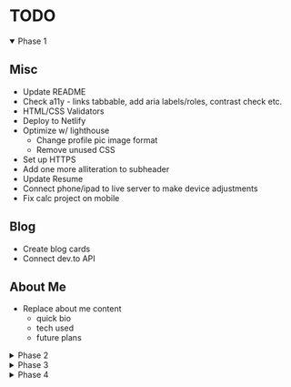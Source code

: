 # TODO

<details open>

  <summary>Phase 1</summary>

## Misc

- Update README
- Check a11y - links tabbable, add aria labels/roles, contrast check etc.
- HTML/CSS Validators
- Deploy to Netlify
- Optimize w/ lighthouse
  - Change profile pic image format
  - Remove unused CSS
- Set up HTTPS
- Add one more alliteration to subheader
- Update Resume
- Connect phone/ipad to live server to make device adjustments
- Fix calc project on mobile

## Blog

- Create blog cards
- Connect dev.to API

## About Me

- Replace about me content
  - quick bio
  - tech used
  - future plans

</details>

<details>

  <summary>Phase 2</summary>

## Nav

- add a light mode toggle
- add resume button

## Projects

- Add more details about each project
  - add text on hover similar to [this](https://mattfarley.ca/)
    - link for source and link for app
  - add accordion on mobile

</details>

<details>

  <summary>Phase 3</summary>

- Migrate to React
- Add testing

</details>

<details>

  <summary>Phase 4</summary>

- Add Gatsby

 </details>
